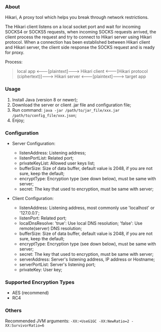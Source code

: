### About
Hikari, A proxy tool which helps you break through network restrictions.

The Hikari client listens on a local socket port and wait for incoming SOCKS4 or SOCKS5 requests,
when incoming SOCKS requests arrived, the client process the request and try to connect to Hikari server using Hikari protocol.
When a connection has been established between Hikari client and Hikari server,
the client side response the SOCKS request and is ready for proxy.

Process:

> local app <---[plaintext]---> Hikari client <---[Hikari protocol (ciphertext)]---> Hikari server <---[plaintext]---> target app

### Usage
1. Install Java (version 8 or newer);
2. Download the server or client .jar file and configuration file;
3. Run command: ```java -jar /path/to/jar_file/xxx.jar /path/to/config_file/xxx.json```;
4. Enjoy;

### Configuration
* Server Configuration:
  * listenAddress: Listening address;
  * listenPortList: Related port;
  * privateKeyList: Allowed user keys list;
  * bufferSize: Size of data buffer, default value is 2048, if you are not sure, keep the default;
  * encryptType: Encryption type (see down below), must be same with server;
  * secret: The key that used to encryption, must be same with server;

* Client Configuration:
  * listenAddress: Listening address, most commonly use 'localhost' or '127.0.0.1';
  * listenPort: Related port;
  * localDnsResolve: 'true': Use local DNS resolution; 'false': Use remote(server) DNS resolution;
  * bufferSize: Size of data buffer, default value is 2048, if you are not sure, keep the default;
  * encryptType: Encryption type (see down below), must be same with server;
  * secret: The key that used to encryption, must be same with server;
  * serverAddress: Server's listening address, IP address or Hostname;
  * serverPortList: Server's listening port;
  * privateKey: User key;
  
### Supported Encryption Types
  * AES (recommend)
  * RC4

### Others
Recommended JVM arguments: ```-XX:+UseG1GC -XX:NewRatio=2 -XX:SurvivorRatio=6```
